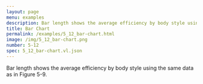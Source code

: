 ```yaml
---
layout: page
menu: examples
description: Bar length shows the average efficiency by body style using the same data as in Figure 5-9.
title: Bar Chart
permalink: /examples/5_12_bar-chart.html
image: /img/5_12_bar-chart.png
number: 5-12
spec: 5_12_bar-chart.vl.json
---
```

Bar length shows the average efficiency by body style using the same data as in Figure 5-9.

